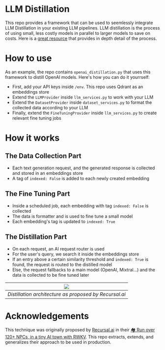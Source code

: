 # LLM Distillation
This repo provides a framework that can be used to seemlessly integrate LLM Distillation in your existing LLM pipelines. LLM distillation is the process of using small, less costly models in parallel to larger models to save on costs. Here is a <a href="https://substack.recursal.ai/p/run-over-120-npcs-in-a-tiny-ai-town">great resource</a> that provides in depth detail of the process. 

# How to use
As an example, the repo contains `openai_distillation.py` that uses this framework to distill OpenAI models. Here's how you can do it yourrself:
- First, add your API keys inside `/env`. This repo uses Qdrant as an embeddings store
- Extend the `LLMProvider` inside `llm_services.py` to work with your LLM
- Extend the `DatasetProvider` inside `dataset_services.py` to format the collected data according to your LLM
- Finally, extend the `FineTuningProvider` inside `llm_services.py` to create relevant fine tuning jobs

# How it works
## The Data Collection Part
- Each text generation request, and the generated response is collected and stored in an embeddings store
- A tag of `indexed: False` is added to each newly created embedding

## The Fine Tuning Part
- Inside a scheduled job, each embedding with tag `indexed: False` is collected
- The data is formatter and is used to fine tune a small model
- Each embedding's tag is updated to `indexed: True`

## The Distillation Part
- On each request, an AI request router is used
- For the user's query, we search it inside the embeddings store
- If an entry above a certain similarity threshold and `indexed: True` is found, the request is routed to the distilled model
- Else, the request fallbacks to a main model (OpenAI, Mixtral...) and the data is collected to be fine tuned later

| <img src="https://substackcdn.com/image/fetch/f_auto,q_auto:good,fl_progressive:steep/https%3A%2F%2Fsubstack-post-media.s3.amazonaws.com%2Fpublic%2Fimages%2Fc5e0f518-c710-4d42-9f7b-4094fa320263_1593x1083.png" /> | 
|:--:| 
| *Distillation architecture as proposed by Recursal.ai* |


# Acknowledgements
This technique was originally proposed by <a href="https://substack.recursal.ai/">Recursal.ai</a> in their <a href="https://substack.recursal.ai/p/run-over-120-npcs-in-a-tiny-ai-town">🏘️ Run over 120+ NPCs, in a tiny AI town with RWKV</a>. This repo extracts, extends, and generalizes their approach to be used in production. 
